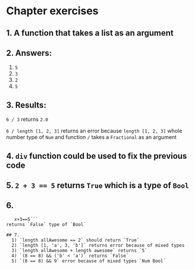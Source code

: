 # Chapter exercises

## 1. A function that takes a list as an argument

## 2. Answers:
  1) `5`
  2) `3`
  3) `2`
  4) `5`

## 3. Results:
`6 / 3` returns `2.0`

`6 / length [1, 2, 3]` returns an error because `length [1, 2, 3]` whole number type of `Num` and function `/` takes a `Fractional` as an argument

## 4. `div` function could be used to fix the previous code

## 5. `2 + 3 == 5` returns `True` which is a type of `Bool`

## 6.
```let x = 5
   x+3==5```
returns `False` type of `Bool`

## 7.
  1) `length allAwesome == 2` should return `True`
  2) `length [1, 'a', 3, 'b']` returns error because of mixed types
  3) `length allAwesome + length awesome` returns `5`
  4) `(8 == 8) && ('b' < 'a')` returns `False`
  5) `(8 == 8) && 9` error because of mixed types `Num Bool`
